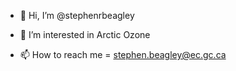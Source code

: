 - 👋 Hi, I’m @stephenrbeagley
- 👀 I’m interested in Arctic Ozone


- 📫 How to reach me = stephen.beagley@ec.gc.ca

<!---
stephenrbeagley/stephenrbeagley is a ✨ special ✨ repository because its `README.md` (this file) appears on your GitHub profile.
You can click the Preview link to take a look at your changes.
--->
